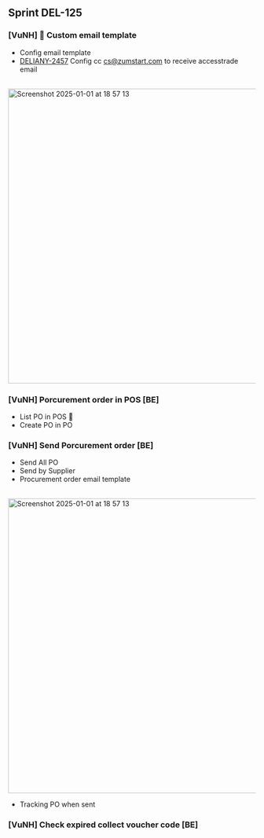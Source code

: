 ## Sprint DEL-125

### [VuNH] 🚀 Custom email template
- Config email template
- [DELIANY-2457](https://deliany.youtrack.cloud/issue/DELIANY-2457/Accesstrade-Config-cc-cszumstart.com-to-receive-accesstrade-email) Config cc cs@zumstart.com to receive accesstrade email 
<br />

<img width="600" alt="Screenshot 2025-01-01 at 18 57 13" src="https://github.com/user-attachments/assets/27772b43-3508-47cb-9de7-a147d6573c66" />

### [VuNH] Porcurement order in POS [BE]
- List PO in POS 🚀
- Create PO in PO

### [VuNH] Send Porcurement order [BE]
- Send All PO
- Send by Supplier
- Procurement order email template
<br />
<img width="600" alt="Screenshot 2025-01-01 at 18 57 13" src="https://github.com/user-attachments/assets/9438d509-f6cc-4c09-9630-54c66e05056f" />

- Tracking PO when sent

### [VuNH] Check expired collect voucher code [BE]
